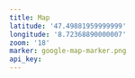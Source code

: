 ```yaml
---
title: Map
latitude: '47.49881959999999'
longitude: '8.72368890000007'
zoom: '18'
marker: google-map-marker.png
api_key: 
---
```


